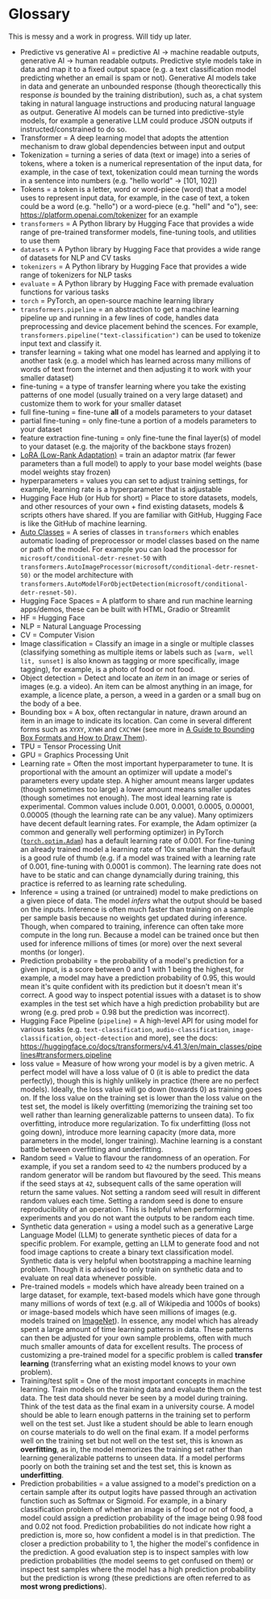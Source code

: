 # Glossary

This is messy and a work in progress. Will tidy up later.

* Predictive vs generative AI = predictive AI -> machine readable outputs, generative AI -> human readable outputs. Predictive style models take in data and map it to a fixed output space (e.g. a text classification model predicting whether an email is spam or not). Generative AI models take in data and generate an unbounded response (though theorectically this response *is* bounded by the training distribution), such as, a chat system taking in natural language instructions and producing natural language as output. Generative AI models can be turned into predictive-style models, for example a generative LLM could produce JSON outputs if instructed/constrained to do so.
* Transformer = A deep learning model that adopts the attention mechanism to draw global dependencies between input and output
* Tokenization = turning a series of data (text or image) into a series of tokens, where a token is a numerical representation of the input data, for example, in the case of text, tokenization could mean turning the words in a sentence into numbers (e.g. "hello world" -> [101, 102])
* Tokens = a token is a letter, word or word-piece (word) that a model uses to represent input data, for example, in the case of text, a token could be a word (e.g. "hello") or a word-piece (e.g. "hell" and "o"), see: https://platform.openai.com/tokenizer for an example
* `transformers` = A Python library by Hugging Face that provides a wide range of pre-trained transformer models, fine-tuning tools, and utilities to use them 
* `datasets` = A Python library by Hugging Face that provides a wide range of datasets for NLP and CV tasks
* `tokenizers` = A Python library by Hugging Face that provides a wide range of tokenizers for NLP tasks
* `evaluate` = A Python library by Hugging Face with premade evaluation functions for various tasks
* `torch` = PyTorch, an open-source machine learning library
* `transformers.pipeline` = an abstraction to get a machine learning pipeline up and running in a few lines of code, handles data preprocessing and device placement behind the scences. For example, `transformers.pipeline("text-classification")` can be used to tokenize input text and classify it.
* transfer learning = taking what one model has learned and applying it to another task (e.g. a model which has learned across many millions of words of text from the internet and then adjusting it to work with your smaller dataset)
* fine-tuning = a type of transfer learning where you take the existing patterns of one model (usually trained on a very large dataset) and customize them to work for your smaller dataset 
* full fine-tuning = fine-tune **all** of a models parameters to your dataset
* partial fine-tuning = only fine-tune a portion of a models parameters to your dataset
* feature extraction fine-tuning = only fine-tune the final layer(s) of model to your dataset (e.g. the majority of the backbone stays frozen)
* [LoRA (Low-Rank Adaptation)](https://huggingface.co/papers/2106.09685) = train an adaptor matrix (far fewer parameters than a full model) to apply to your base model weights (base model weights stay frozen)
* hyperparameters = values you can set to adjust training settings, for example, learning rate is a hyperparameter that is adjustable 
* Hugging Face Hub (or Hub for short) = Place to store datasets, models, and other resources of your own + find existing datasets, models & scripts others have shared. If you are familiar with GitHub, Hugging Face is like the GitHub of machine learning.
* [Auto Classes](https://huggingface.co/docs/transformers/en/model_doc/auto#auto-classes) = A series of classes in `transformers` which enables automatic loading of preprocessor or model classes based on the name or path of the model. For example you can load the processor for `microsoft/conditional-detr-resnet-50` with `transformers.AutoImageProcessor(microsoft/conditional-detr-resnet-50)` or the model architecture with `transformers.AutoModelForObjectDetection(microsoft/conditional-detr-resnet-50)`. 
* Hugging Face Spaces = A platform to share and run machine learning apps/demos, these can be built with HTML, Gradio or Streamlit 
* HF = Hugging Face
* NLP = Natural Language Processing
* CV = Computer Vision
* Image classification = Classify an image in a single or multiple classes (classifying something as multiple items or labels such as `[warm, well lit, sunset]` is also known as tagging or more specifically, image tagging), for example, is a photo of food or not food.
* Object detection = Detect and locate an *item* in an image or series of images (e.g. a video). An item can be almost anything in an image, for example, a licence plate, a person, a weed in a garden or a small bug on the body of a bee.
* Bounding box = A box, often rectangular in nature, drawn around an item in an image to indicate its location. Can come in several different forms such as `XYXY`, `XYWH` and `CXCYWH` (see more in [A Guide to Bounding Box Formats and How to Draw Them](https://www.learnml.io/posts/a-guide-to-bounding-box-formats/)).
* TPU = Tensor Processing Unit
* GPU = Graphics Processing Unit
* Learning rate = Often the most important hyperparameter to tune. It is proportional with the amount an optimizer will update a model's parameters every update step. A higher amount means larger updates (though sometimes too large) a lower amount means smaller updates (though sometimes not enough). The most ideal learning rate is experimental. Common values include 0.001, 0.0001, 0.0005, 0.00001, 0.00005 (though the learning rate can be any value). Many optimizers have decent default learning rates. For example, the Adam optimizer (a common and generally well performing optimizer) in PyTorch ([`torch.optim.Adam`](https://pytorch.org/docs/stable/generated/torch.optim.Adam.html)) has a default learning rate of 0.001. For fine-tuning an already trained model a learning rate of 10x smaller than the default is a good rule of thumb (e.g. if a model was trained with a learning rate of 0.001, fine-tuning with 0.0001 is common). The learning rate does not have to be static and can change dynamcially during training, this practice is referred to as learning rate scheduling.
* Inference = using a trained (or untrained) model to make predictions on a given piece of data. The model *infers* what the output should be based on the inputs. Inference is often much faster than training on a sample per sample basis because no weights get updated during inference. Though, when compared to training, inference can often take more compute in the long run. Because a model can be trained once but then used for inference millions of times (or more) over the next several months (or longer). 
* Prediction probability = the probability of a model's prediction for a given input, is a score between 0 and 1 with 1 being the highest, for example, a model may have a prediction probability of 0.95, this would mean it's quite confident with its prediction but it doesn't mean it's correct. A good way to inspect potential issues with a dataset is to show examples in the test set which have a high prediction probability but are wrong (e.g. pred prob = 0.98 but the prediction was incorrect).
* Hugging Face Pipeline (`pipeline`)  = A high-level API for using model for various tasks (e.g. `text-classification`, `audio-classification`, `image-classification`, `object-detection` and more), see the docs: https://huggingface.co/docs/transformers/v4.41.3/en/main_classes/pipelines#transformers.pipeline 
* loss value = Measure of how wrong your model is by a given metric. A perfect model will have a loss value of 0 (it is able to predict the data perfectly), though this is highly unlikely in practice (there are no perfect models). Ideally, the loss value will go down (towards 0) as training goes on. If the loss value on the training set is lower than the loss value on the test set, the model is likely overfitting (memorizing the training set too well rather than learning generalizable patterns to unseen data). To fix overfitting, introduce more regularization. To fix underfitting (loss not going down), introduce more learning capacity (more data, more parameters in the model, longer training). Machine learning is a constant battle between overfitting and underfitting.
* Random seed = Value to flavour the randomness of an operation. For example, if you set a random seed to `42` the numbers produced by a random generator will be random but flavoured by the seed. This means if the seed stays at `42`, subsequent calls of the same operation will return the same values. Not setting a random seed will result in different random values each time. Setting a random seed is done to ensure reproducibility of an operation. This is helpful when performing experiments and you do not want the outputs to be random each time.
* Synthetic data generation = using a model such as a generative Large Language Model (LLM) to generate synthetic pieces of data for a specific problem. For example, getting an LLM to generate food and not food image captions to create a binary text classification model. Synthetic data is very helpful when bootstrapping a machine learning problem. Though it is advised to only train on synthetic data and to evaluate on real data whenever possible.
* Pre-trained models = models which have already been trained on a large dataset, for example, text-based models which have gone through many millions of words of text (e.g. all of Wikipedia and 1000s of books) or image-based models which have seen millions of images (e.g. models trained on [ImageNet](https://www.image-net.org/)). In essence, any model which has already spent a large amount of time learning patterns in data. These patterns can then be adjusted for your own sample problems, often with much much smaller amounts of data for excellent results. The process of customizing a pre-trained model for a specific problem is called **transfer learning** (transferring what an existing model knows to your own problem).
* Training/test split = One of the most important concepts in machine learning. Train models on the training data and evaluate them on the test data. The test data should never be seen by a model during training. Think of the test data as the final exam in a university course. A model should be able to learn enough patterns in the training set to perform well on the test set. Just like a student should be able to learn enough on course materials to do well on the final exam. If a model performs well on the training set but not well on the test set, this is known as **overfitting**, as in, the model memorizes the training set rather than learning generalizable patterns to unseen data. If a model performs poorly on both the training set and the test set, this is known as **underfitting**.  
* Prediction probabilities = a value assigned to a model's prediction on a certain sample after its output logits have passed through an activation function such as Softmax or Sigmoid. For example, in a binary classification problem of whether an image is of food or not of food, a model could assign a prediction probability of the image being 0.98 food and 0.02 not food. Prediction probabilities do not indicate how right a prediction is, more so, how confident a model is in that prediction. The closer a prediction probability to 1, the higher the model's confidence in the prediction. A good evaluation step is to inspect samples with low prediction probabilities (the model seems to get confused on them) or inspect test samples where the model has a high prediction probability but the prediction is wrong (these predictions are often referred to as **most wrong predictions**).